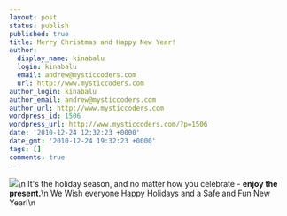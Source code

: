 ```yaml
---
layout: post
status: publish
published: true
title: Merry Christmas and Happy New Year!
author:
  display_name: kinabalu
  login: kinabalu
  email: andrew@mysticcoders.com
  url: http://www.mysticcoders.com
author_login: kinabalu
author_email: andrew@mysticcoders.com
author_url: http://www.mysticcoders.com
wordpress_id: 1506
wordpress_url: http://www.mysticcoders.com/?p=1506
date: '2010-12-24 12:32:23 +0000'
date_gmt: '2010-12-24 19:32:23 +0000'
tags: []
comments: true
---
```

<img src="http://www.mysticcoders.com/wp-content/uploads/2010/12/IMG_3744.jpg" border="0" />\n
It's the holiday season, and no matter how you celebrate - <strong>enjoy the present.</strong>\n
We Wish everyone Happy Holidays and a Safe and Fun New Year!\n
